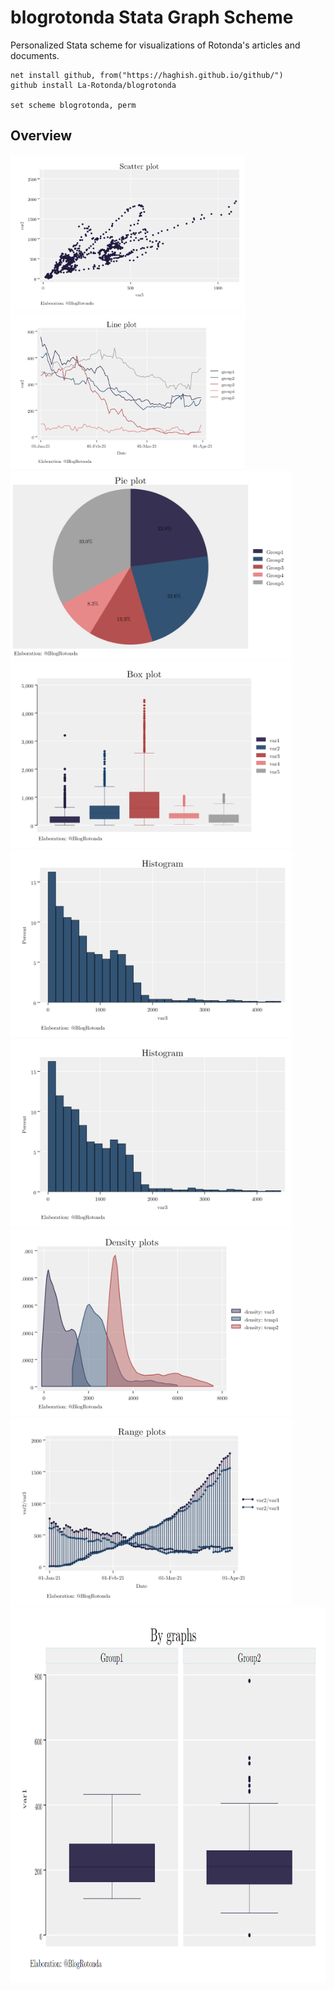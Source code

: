 # blogrotonda Stata Graph Scheme
Personalized Stata scheme for visualizations of Rotonda's articles and documents.

```
net install github, from("https://haghish.github.io/github/")
github install La-Rotonda/blogrotonda

set scheme blogrotonda, perm
```
## Overview
<img src="./graphs/scatter_plot.png" height="250"> <img src="./graphs/line_graph.png" height="250">
<img src="./graphs/pie_chart.png" height="300"> <img src="./graphs/box_plot.png" height="300">
<img src="./graphs/histogram.png" height="300"> <img src="./graphs/hbar.png" height="300">
<img src="./graphs/density.png" height="300"> <img src="./graphs/range_graphs.png" height="300">
<img src="./graphs/bygraphs.png" height="600">
